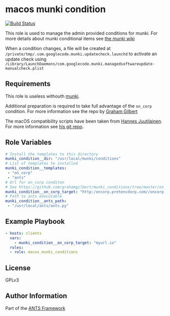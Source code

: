 macos munki condition
=====================

[![Build Status](https://travis-ci.org/ANTS-Framework/macos_munki_condition.svg?branch=master)](https://travis-ci.org/ANTS-Framework/macos_munki_condition)

This role is used to manage the admin provided conditions for munki.
For more details about munki conditional items see
[the munki wiki](https://github.com/munki/munki/wiki/Conditional-Items#admin-provided-conditions)

When a condition changes, a file will be created at `/private/tmp/.com.googlecode.munki.updatecheck.launchd`
to activate an update check using `/Library/LaunchDaemons/com.googlecode.munki.managedsoftwareupdate-manualcheck.plist`

Requirements
------------
This role is useless withouth [munki](https://www.munki.org/munki).

Additional preparation is required to take full advantage of the `on_corp` condition.
For more information see the repo by [Graham Gilbert](https://github.com/grahamgilbert/munki_conditions/tree/master/on_corp)

The macOS compatibility scripts have been taken from [Hannes Juutilainen](https://github.com/hjuutilainen).
For more information see [his git repo](https://github.com/hjuutilainen/adminscripts).

Role Variables
--------------
```yml
# Install the templates to this directory
munki_condition__dir: "/usr/local/munki/conditions"
# List of templates to installed
munki_condition__templates:
 - "on_corp"
 - "ants"
# Url for on_corp conditon
# See https://github.com/grahamgilbert/munki_conditions/tree/master/on_corp
munki_condition__on_corp_target: "http:/oncorp.pretencdorp.com//oncorp.plist"
# Path to ants executable
munki_condition__ants_path:
 - "/usr/local/ants/ants.py"
```

Example Playbook
----------------
```yml
- hosts: clients
  vars:
    - munki_condition__on_corp_target: "myurl.io"
  roles:
  - role: macos_munki_conditions
```

License
-------

GPLv3

Author Information
------------------
Part of the [ANTS Framework](https://ants-framework.github.io/)
